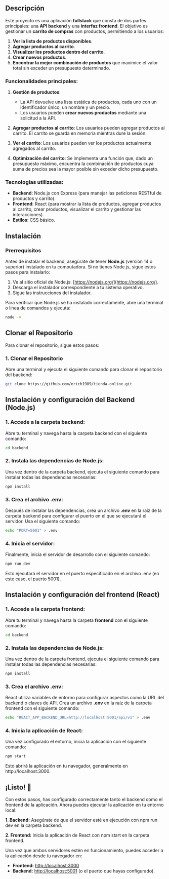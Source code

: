## Descripción

Este proyecto es una aplicación **fullstack** que consta de dos partes principales: una **API backend** y una **interfaz frontend**. El objetivo es gestionar un **carrito de compras** con productos, permitiendo a los usuarios:

1. **Ver la lista de productos disponibles**.
2. **Agregar productos al carrito**.
3. **Visualizar los productos dentro del carrito**.
4. **Crear nuevos productos**.
5. **Encontrar la mejor combinación de productos** que maximice el valor total sin exceder un presupuesto determinado.

### Funcionalidades principales:

1. **Gestión de productos**: 
   - La API devuelve una lista estática de productos, cada uno con un identificador único, un nombre y un precio.
   - Los usuarios pueden **crear nuevos productos** mediante una solicitud a la API.
   
2. **Agregar productos al carrito**: Los usuarios pueden agregar productos al carrito. El carrito se guarda en memoria mientras dure la sesión.

3. **Ver el carrito**: Los usuarios pueden ver los productos actualmente agregados al carrito.

4. **Optimización del carrito**: Se implementa una función que, dado un presupuesto máximo, encuentra la combinación de productos cuya suma de precios sea la mayor posible sin exceder dicho presupuesto.

### Tecnologías utilizadas:

- **Backend**: Node.js con Express (para manejar las peticiones RESTful de productos y carrito).
- **Frontend**: React (para mostrar la lista de productos, agregar productos al carrito, crear productos, visualizar el carrito y gestionar las interacciones).
- **Estilos**: CSS básico.

## Instalación

### Prerrequisitos

Antes de instalar el backend, asegúrate de tener **Node.js** (versión 14 o superior) instalado en tu computadora. Si no tienes Node.js, sigue estos pasos para instalarlo:

1. Ve al sitio oficial de Node.js: [https://nodejs.org/](https://nodejs.org/).
2. Descarga el instalador correspondiente a tu sistema operativo.
3. Sigue las instrucciones del instalador.

Para verificar que Node.js se ha instalado correctamente, abre una terminal o línea de comandos y ejecuta:

```bash
node -v

```

## Clonar el Repositorio

Para clonar el repositorio, sigue estos pasos:

### 1. Clonar el Repositorio

Abre una terminal y ejecuta el siguiente comando para clonar el repositorio del backend:

```bash
git clone https://github.com/erich1989/tienda-online.git

```
## Instalación y configuración del Backend (Node.js)

### 1. Accede a la carpeta backend:

Abre tu terminal y navega hasta la carpeta backend con el siguiente comando:

```bash
cd backend

```

### 2. Instala las dependencias de Node.js:

Una vez dentro de la carpeta backend, ejecuta el siguiente comando para instalar todas las dependencias necesarias:

```bash
npm install
```
### 3. Crea el archivo .env:

Después de instalar las dependencias, crea un archivo **.env** en la raíz de la carpeta backend para configurar el puerto en el que se ejecutará el servidor. Usa el siguiente comando:

```bash
echo "PORT=5001" > .env

```

### 4. Inicia el servidor:

Finalmente, inicia el servidor de desarrollo con el siguiente comando:

```bash
npm run dev

```

Esto ejecutará el servidor en el puerto especificado en el archivo .env (en este caso, el puerto 5001).


## Instalación y configuración del frontend (React)

### 1. Accede a la carpeta frontend:

Abre tu terminal y navega hasta la carpeta **frontend** con el siguiente comando:

```bash
cd backend

```
### 2. Instala las dependencias de Node.js:

Una vez dentro de la carpeta frontend, ejecuta el siguiente comando para instalar todas las dependencias necesarias:

```bash
npm install
```

### 3. Crea el archivo .env:

React utiliza variables de entorno para configurar aspectos como la URL del backend o claves de API. Crea un archivo **.env** en la raíz de la carpeta frontend con el siguiente comando:

```bash
echo "REACT_APP_BACKEND_URL=http://localhost:5001/api/v1" > .env
```

### 4. Inicia la aplicación de React:

Una vez configurado el entorno, inicia la aplicación con el siguiente comando:

```bash
npm start
```

Esto abrirá la aplicación en tu navegador, generalmente en http://localhost:3000.

## ¡Listo! 🎉

Con estos pasos, has configurado correctamente tanto el backend como el frontend de la aplicación. Ahora puedes ejecutar la aplicación en tu entorno local:

**1. Backend:** Asegúrate de que el servidor esté en ejecución con npm run dev en la carpeta backend.

**2. Frontend:** Inicia la aplicación de React con npm start en la carpeta frontend.

Una vez que ambos servidores estén en funcionamiento, puedes acceder a la aplicación desde tu navegador en:

- **Frontend:** [http://localhost:3000](http://localhost:3000)
- **Backend:** [http://localhost:5001](http://localhost:5001) (o el puerto que hayas configurado).
